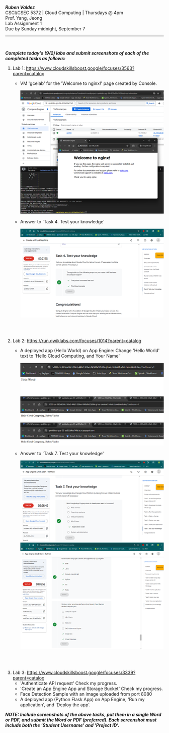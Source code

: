 ***Ruben Valdez*** <br>
CSCI/CSEC 5372 | Cloud Computing | Thursdays @ 4pm<br>
Prof. Yang, Jeong <br>
Lab Assignment 1 <br>
Due by Sunday midnight, September 7

---

<br>

***Complete today's (9/2) labs and submit screenshots of each of the completed tasks as follows:***

1. Lab 1: https://www.cloudskillsboost.google/focuses/3563?parent=catalog

    - VM 'gcelab' for the 'Welcome to nginx!' page created by Console.

        ![alt text](image-3.png)

    - Answer to 'Task 4. Test your knowledge'

        ![alt text](image-2.png)



<br><br>

2. Lab 2: https://run.qwiklabs.com/focuses/1014?parent=catalog

    - A deployed app (Hello World) on App Engine: Change 'Hello World' text to 'Hello Cloud Computing, and Your Name'

        ![alt text](image-8.png) ![alt text](image-9.png) ![alt text](image-10.png)
        
    - Answer to 'Task 7. Test your knowledge'

        ![alt text](image-6.png) ![alt text](image-7.png)


<br><br>

3. Lab 3:  https://www.cloudskillsboost.google/focuses/3339?parent=catalog  
    - 'Authenticate API request' Check my progress.
    - 'Create an App Engine App and Storage Bucket' Check my progress.
    - Face Detection Sample with an image uploaded from port 8080
    - A deployed app (Python Flask App) on App Engine, 'Run my application', and 'Deploy the app'.



***NOTE: Include screenshots of the above tasks, put them in a single Word or PDF, and submit the Word or PDF (preferred).  Each screenshot must include both the 'Student Username' and 'Project ID'.***





